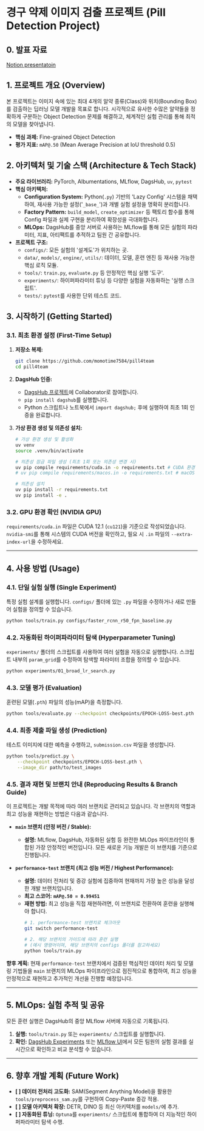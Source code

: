 # **경구 약제 이미지 검출 프로젝트 (Pill Detection Project)**

## 0. 발표 자료
[Notion presentatoin](https://purring-pullover-e72.notion.site/Presentation-240e67a1ff23801bb455e4b8deac0c5e?source=copy_link)


## **1. 프로젝트 개요 (Overview)**

본 프로젝트는 이미지 속에 있는 최대 4개의 알약 종류(Class)와 위치(Bounding Box)를 검출하는 딥러닝 모델 개발을 목표로 합니다. 시각적으로 유사한 수많은 알약들을 정확하게 구분하는 Object Detection 문제를 해결하고, 체계적인 실험 관리를 통해 최적의 모델을 찾아냅니다.

*   **핵심 과제:** Fine-grained Object Detection
*   **평가 지표:** `mAP@.50` (Mean Average Precision at IoU threshold 0.5)

## **2. 아키텍처 및 기술 스택 (Architecture & Tech Stack)**

*   **주요 라이브러리:** PyTorch, Albumentations, MLflow, DagsHub, `uv`, `pytest`
*   **핵심 아키텍처:**
    *   **Configuration System:** Python(`.py`) 기반의 'Lazy Config' 시스템을 채택하여, 재사용 가능한 설정('`_base_`')과 개별 실험 설정을 명확히 분리합니다.
    *   **Factory Pattern:** `build_model`, `create_optimizer` 등 팩토리 함수를 통해 Config 파일과 실제 구현을 분리하여 확장성을 극대화합니다.
    *   **MLOps:** DagsHub를 중앙 서버로 사용하는 MLflow를 통해 모든 실험의 파라미터, 지표, 아티팩트를 추적하고 팀원 간 공유합니다.
*   **프로젝트 구조:**
    *   `configs/`: 모든 실험의 '설계도'가 위치하는 곳.
    *   `data/`, `models/`, `engine/`, `utils/`: 데이터, 모델, 훈련 엔진 등 재사용 가능한 핵심 로직 모듈.
    *   `tools/`: `train.py`, `evaluate.py` 등 안정적인 핵심 실행 '도구'.
    *   `experiments/`: 하이퍼파라미터 튜닝 등 다양한 실험을 자동화하는 '실행 스크립트'.
    *   `tests/`: `pytest`를 사용한 단위 테스트 코드.

## **3. 시작하기 (Getting Started)**

### **3.1. 최초 환경 설정 (First-Time Setup)**

1.  **저장소 복제:**
    ```bash
    git clone https://github.com/momotime7584/pill4team
    cd pill4team
    ```
2.  **DagsHub 인증:**
    *   [DagsHub 프로젝트](https://dagshub.com/jehakim2210/codeit-project1-team4)에 Collaborator로 참여합니다.
    *   `pip install dagshub`를 실행합니다.
    *   Python 스크립트나 노트북에서 `import dagshub;` 후에 실행하여 최초 1회 인증을 완료합니다.

3.  **가상 환경 생성 및 의존성 설치:**
    ```bash
    # 가상 환경 생성 및 활성화
    uv venv
    source .venv/bin/activate

    # 의존성 잠금 파일 생성 (최초 1회 또는 의존성 변경 시)
    uv pip compile requirements/cuda.in -o requirements.txt # CUDA 환경
    # uv pip compile requirements/macos.in -o requirements.txt # macOS 환경

    # 의존성 설치
    uv pip install -r requirements.txt
    uv pip install -e .
    ```

### **3.2. GPU 환경 확인 (NVIDIA GPU)**

`requirements/cuda.in` 파일은 CUDA 12.1 (`cu121`)을 기준으로 작성되었습니다. `nvidia-smi`를 통해 시스템의 CUDA 버전을 확인하고, 필요 시 `.in` 파일의 `--extra-index-url`을 수정하세요.

---

## **4. 사용 방법 (Usage)**

### **4.1. 단일 실험 실행 (Single Experiment)**

특정 실험 설계를 실행합니다. `configs/` 폴더에 있는 `.py` 파일을 수정하거나 새로 만들어 실험을 정의할 수 있습니다.

```bash
python tools/train.py configs/faster_rcnn_r50_fpn_baseline.py
```

### **4.2. 자동화된 하이퍼파라미터 탐색 (Hyperparameter Tuning)**

`experiments/` 폴더의 스크립트를 사용하여 여러 실험을 자동으로 실행합니다. 스크립트 내부의 `param_grid`를 수정하여 탐색할 파라미터 조합을 정의할 수 있습니다.

```bash
python experiments/01_broad_lr_search.py
```

### **4.3. 모델 평가 (Evaluation)**

훈련된 모델(`.pth`) 파일의 성능(mAP)을 측정합니다.

```bash
python tools/evaluate.py --checkpoint checkpoints/EPOCH-LOSS-best.pth
```

### **4.4. 최종 제출 파일 생성 (Prediction)**

테스트 이미지에 대한 예측을 수행하고, `submission.csv` 파일을 생성합니다.

```bash
python tools/predict.py \
    --checkpoint checkpoints/EPOCH-LOSS-best.pth \
    --image_dir path/to/test_images
```


### **4.5. 결과 재현 및 브랜치 안내 (Reproducing Results & Branch Guide)**

이 프로젝트는 개발 목적에 따라 여러 브랜치로 관리되고 있습니다. 각 브랜치의 역할과 최고 성능을 재현하는 방법은 다음과 같습니다.

*   **`main` 브랜치 (안정 버전 / Stable):**
    *   **설명:** MLflow, DagsHub, 자동화된 실험 등 완전한 MLOps 파이프라인이 통합된 가장 안정적인 버전입니다. 모든 새로운 기능 개발은 이 브랜치를 기준으로 진행됩니다.

*   **`performance-test` 브랜치 (최고 성능 버전 / Highest Performance):**
    *   **설명:** 데이터 전처리 및 증강 실험에 집중하여 현재까지 가장 높은 성능을 달성한 개발 브랜치입니다.
    *   **최고 스코어:** **`mAP@.50 = 0.99451`**
    *   **재현 방법:** 최고 성능을 직접 재현하려면, 이 브랜치로 전환하여 훈련을 실행해야 합니다.
        ```bash
        # 1. performance-test 브랜치로 체크아웃
        git switch performance-test

        # 2. 해당 브랜치의 가이드에 따라 훈련 실행
        # (예시 명령어이며, 해당 브랜치의 configs 폴더를 참고하세요)
        python tools/train.py
        ```

**향후 계획:** 현재 `performance-test` 브랜치에서 검증된 핵심적인 데이터 처리 및 모델링 기법들을 `main` 브랜치의 MLOps 파이프라인으로 점진적으로 통합하여, 최고 성능을 안정적으로 재현하고 추가적인 개선을 진행할 예정입니다.


---

## **5. MLOps: 실험 추적 및 공유**

모든 훈련 실행은 DagsHub의 중앙 MLflow 서버에 자동으로 기록됩니다.

1.  **실행:** `tools/train.py` 또는 `experiments/` 스크립트를 실행합니다.
2.  **확인:** [DagsHub Experiments](https://dagshub.com/jehakim2210/codeit-project1-team4/experiments/) 또는 [MLflow UI](https://dagshub.com/jehakim2210/codeit-project1-team4.mlflow)에서 모든 팀원의 실험 결과를 실시간으로 확인하고 비교 분석할 수 있습니다.

---

## **6. 향후 개발 계획 (Future Work)**

*   **[ ] 데이터 전처리 고도화:** SAM(Segment Anything Model)을 활용한 `tools/preprocess_sam.py`를 구현하여 Copy-Paste 증강 적용.
*   **[ ] 모델 아키텍처 확장:** DETR, DINO 등 최신 아키텍처를 `models/`에 추가.
*   **[ ] 자동화된 튜닝:** `Optuna`를 `experiments/` 스크립트에 통합하여 더 지능적인 하이퍼파라미터 탐색 수행.
